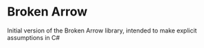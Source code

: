 # Broken Arrow
Initial version of the Broken Arrow library, intended to make explicit assumptions in C#
